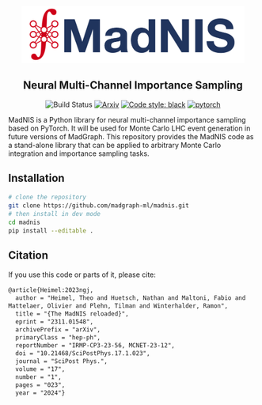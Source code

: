 <p align="center">
  <img src="docs/source/_static/logo-light.png" width="450", alt="MadNIS">
</p>

<h2 align="center">Neural Multi-Channel Importance Sampling</h2>

<p align="center">
<img alt="Build Status" src="https://github.com/madgraph-ml/madnis/actions/workflows/CI.yml/badge.svg">
<a href="https://arxiv.org/abs/2311.01548"><img alt="Arxiv" src="https://img.shields.io/badge/arXiv-2311.01548-b31b1b.svg"></a>
<a href="https://github.com/psf/black"><img alt="Code style: black" src="https://img.shields.io/badge/code%20style-black-000000.svg"></a>
<a href="https://pytorch.org"><img alt="pytorch" src="https://img.shields.io/badge/PyTorch-2.0-DC583A.svg?style=flat&logo=pytorch"></a>
</p>

MadNIS is a Python library for neural multi-channel importance sampling based on PyTorch. It will
be used for Monte Carlo LHC event generation in future versions of MadGraph. This repository
provides the MadNIS code as a stand-alone library that can be applied to arbitrary Monte Carlo
integration and importance sampling tasks.


## Installation

```sh
# clone the repository
git clone https://github.com/madgraph-ml/madnis.git
# then install in dev mode
cd madnis
pip install --editable .
```

## Citation

If you use this code or parts of it, please cite:

    @article{Heimel:2023ngj,
      author = "Heimel, Theo and Huetsch, Nathan and Maltoni, Fabio and Mattelaer, Olivier and Plehn, Tilman and Winterhalder, Ramon",
      title = "{The MadNIS reloaded}",
      eprint = "2311.01548",
      archivePrefix = "arXiv",
      primaryClass = "hep-ph",
      reportNumber = "IRMP-CP3-23-56, MCNET-23-12",
      doi = "10.21468/SciPostPhys.17.1.023",
      journal = "SciPost Phys.",
      volume = "17",
      number = "1",
      pages = "023",
      year = "2024"}
